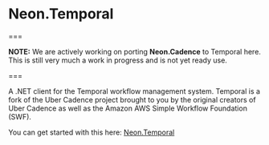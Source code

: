 ﻿Neon.Temporal
============

===

**NOTE:** We are actively working on porting **Neon.Cadence** to Temporal here.  This is still very much a work in progress and is not yet ready use.

===

A .NET client for the Temporal workflow management system.  Temporal is a fork of the Uber Cadence project brought to you by the original creators of Uber Cadence as well as the Amazon AWS Simple Workflow Foundation (SWF).

You can get started with this here: [Neon.Temporal](https://doc.neonkube.com/Neon.Temporal-Overview.htm)
